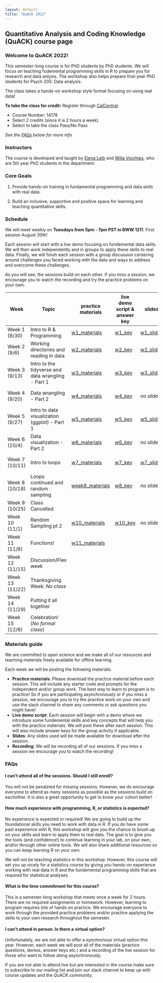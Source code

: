 ```yaml
---
layout: default
title: "QuACK 2022"
---
```

## Quantitative Analysis and Coding Knowledge (QuACK) course page

### Welcome to QuACK 2022!
This semester-long course is for PhD students by PhD students. We will focus on teaching fudemental programming skills in R to prepare you for research and data anlysis. The workshop also helps prepare first-year PhD students for Psych 205: Data analysis. 

The class takes a hands-on workshop style format focusing on using real data!

**To take the class for credit:** Register  through [CalCentral](https://calcentral.berkeley.edu/dashboard):
* Course Number: 14178
* Select 2 credits (since it is 2 hours a week)
* Select to take the class Pass/No Pass

*See the [FAQs](#faqs) below for more info*

### Instructors
The course is developed and taught by [Elena Leib](https://ucb-psychology-quack.github.io/site/about/about) and [Willa Voorhies](https://ucb-psychology-quack.github.io/site/about/about), who are 5th year PhD students in the department.

### Core Goals
1) Provide hands-on training in fundamental programming and data skills with real data.  

2) Build an inclusive, supportive and positive space for learning and teaching quantitative skills. 

### Schedule

We will meet weekly on **Tuesdays from 5pm - 7pm PST in BWW 1211**.  First session August 30th!

Each session will start with a live demo focusing on fundemental data skills. We will then work independently and in groups to apply these skills to real data. Finally, we will finish each session with a group discussion centering around challenges you faced working with the data and ways to address and overcome these challenges. 

As you will see, the sessions build on each other. If you miss a session, we encourage you to watch the recording and try the practice problems on your own. 

|  Week | Topic | practice materials | live demo script & answer key | slides | recording | 
| ------|-------|------- |  ------|-------|-------|
| Week 1 (8/30) |Intro to R & Programming|[w1_materials](week1/week1.zip)|[w1_key](week1/week1_key.R)|[w1_slides](week1/QuACK_Week1_Intro.pdf)|[w1_recording](week1/week1_recording.zip)|
| Week 2 (9/6) |Working directories and reading in data|[w2_materials](week2/week2.zip)|[w2_key](week2/week2_key.R)|[w2_slides](week2/week2_slides.pdf)|[w2_recording](https://berkeley.zoom.us/rec/share/rfMn9qSouxqGjUpMRdV6iCjB9PpN2aRJQPGH-cemXh7DEeY0NkVFG1q1txFu8rLr.yafZGE_4Nz8V2Pg7)<br>(passcode: w8*=8mt.)|
| Week 3 (9/13) |Intro to the tidyverse and data wrangling - Part 1|[w3_materials](week3/week3.zip)|[w3_key](week3/week3_key.R)|[w3_slides](week3/week3_slides.pdf)|[w3_recording](https://berkeley.zoom.us/rec/share/ziVqnI2JU1rww9R5Rl5OXQ0eBD-xBd1-qZfSqirhCvdL3bUjMfSzUseZ8P-KomDb.sZmuVJNIVrQ8rcr4)<br>(passcode: 5tB0.p=$)|
| Week 4 (9/20)|Data wrangling - Part 2|[w4_materials](week4/week4.zip)|[w4_key](week4/week4_key.R)|*no slides*|[w4_recording](https://berkeley.zoom.us/rec/share/PbISG21E71pJgo4yVxiBJDKQrW2L9lsn6H2SoEf4mZq0yRU0NySqhhDuJh9lr9dR.mWSOMB7y6WTA-Rxe)<br>(passcode: &5&\*NGJh)|
| Week 5 (9/27) |Intro to data visualization (ggplot) - Part 1|[w5_materials](week5/week5.zip)|[w5_key](week5/week5_key.R)|[w5_slides](week5/DataViz-part1.pdf)|[w5_recording](https://drive.google.com/file/d/1g8E4Ee6KASm6K3phpMNumq7U-LLfI2lZ/view?usp=sharing)|
| Week 6 (10/4) |Data visualization - Part 2|[w6_materials](week6/week6.zip)|[w6_key](week6/week6_key.R)|*no slides*|[w6_recording](https://berkeley.zoom.us/rec/share/LTtMD1PsKnF2g_R40LVhoeMTaEWJYXjxOvyMxFSqi2WL4TyjoXMjUuPvMcpDTXGW.Ew7IsonBBYEEDfzU)<br>(passcode: snG%^2YY)|
| Week 7 (10/11) |Intro to loops|[w7_materials](week7/week7_starter.R)|[w7_key](week7/week7_key.R)|[w7_slides](week7/week7_slides.pdf)|[w7_recording](https://berkeley.zoom.us/rec/share/NjuaBSyyO7gWs9krsopcHhmvR0EsNeQPMgWGqFKTMhe80AQdTpOu6VM0PUr5eJQ.gzViLAGQA-F42G9W)<br>(passcode: &z@^tGZ4)|||
| Week 8 (10/18) |Loops continued and random sampling|[week8_materials](week8/week8.zip)|[w8_key](week8/week8_key.zip)|*no slides*|*see last year* [w8_recording](https://berkeley.app.box.com/s/8g6ypulaoo3e41rs8zqxzu6p4k5sv91s)|
| Week 9 (10/25) |Class Cancelled|||||
| Week 10 (11/1) |Random Sampling pt 2|[w10_materials](week10/week_10_starter.R)|[w10_key](week10/week_10_key.R)|*no slides*|[w10_recording](https://drive.google.com/file/d/1xsHh9jjkLpGulov0vKHXafB_sDqjJDms/view?usp=share_link)|
| Week 11 (11/8) |Functions!|[w11_materials](week11/week11.zip)|||||
| Week 12 (11/15) |Discussion/Flex week||||||
| Week 13 (11/22) |Thanksgiving Week: *No class*|||||
| Week 14 (11/29) |Putting it all together|||||
| Week 15 (12/6) |Celebration! (*No formal class*)|||||


### Materials guide
We are committed to open science and we make all of our resources and teaching materials freely available for offline learning.

Each week we will be posting the following materials:
* **Practice materials**: Please download the practice material before each session. This will include any starter code and prompts for the independent and/or group work. The best way to learn to program is to practice! So if you are participating asynchronously or if you miss a session, we encourage you to try the practice work on your own and use the slack channel to share any comments or ask questions you might have! 
* **Live demo script**: Each session will begin with a demo where we introduce some fundemental skills and key concepts that will help you with the practice materials. We will post these after each session. This will also include answer keys for the group activity if applicable. 
* **Slides**: Any slides used will be made available for download after the session. 
* **Recording**: We will be recording all of our sessions. If you miss a session we encourage you to watch the recording! 

### FAQs

#### I can't attend all of the sessions. Should I still enroll? 
You will not be penalzied for missing sessions. However, we do encourage everyone to attend as many sessions as possible as the sessions build on eachother. It is also a great opportunity to get to know your cohort better! 

#### How much experience with programming, R, or statistics is expected?
No experience is expected or required! We are going to build up the foundational skills you need to work with data in R. If you do have some past experience with R, this workshop will give you the chance to brush up on your skills and learn to apply them to real data. The goal is to give you the tools (and confidence!) to continue learning in your lab, on your own, and/or through other online tools. We will also share additional resources so you can keep learning R on your own.

We will not be teaching statistics in this workshop. However, this course will set you up nicely for a statistics course by giving you hands-on experience working with real data in R and the fundemental programming skills that are required for statistical analyses. 

#### What is the time commitment for this course? 
This is a semester-long workshop that meets once a week for 2 hours. There are no required assignments or homework. However, learning to program requires lots of hands on practice. We encourage everyone to work through the provided practice problems and/or practice applying the skills to your own research throughout the semester. 

#### I can't attend in person. Is there a virtual option? 
Unfortunately, we are not able to offer a synchronous virtual option this year. However, each week we will post all of the materials (practice questions, demos, answer keys etc.) and a recording of the live session for those who want to follow along asynchronously. 

If you are not able to attend live but are interested in the course make sure to subscribe to our mailing list and join our slack channel to keep up with course updates and the QuACK community.

